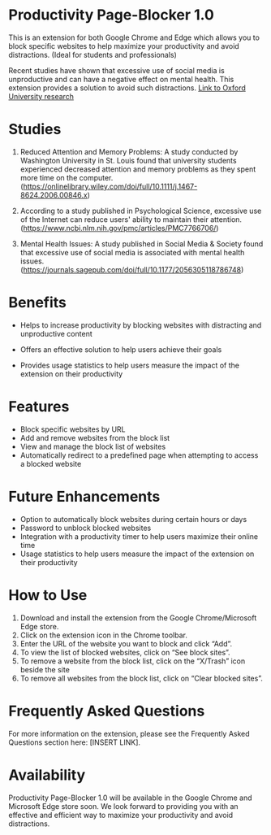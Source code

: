 # Productivity Page-Blocker 1.0

This is an extension for both Google Chrome and Edge which allows you to block specific websites to help maximize your productivity and avoid distractions. (Ideal for students and professionals)

Recent studies have shown that excessive use of social media is unproductive and can have a negative effect on mental health. This extension provides a solution to avoid such distractions. [Link to Oxford University research](https://www.ox.ac.uk/news/2019-06-18-social-media-use-has-negative-effect-mental-health-finds-large-study)

# Studies
1. Reduced Attention and Memory Problems: A study conducted by Washington University in St. Louis found that university students experienced decreased attention and memory problems as they spent more time on the computer. (https://onlinelibrary.wiley.com/doi/full/10.1111/j.1467-8624.2006.00846.x) 

2. According to a study published in Psychological Science, excessive use of the Internet can reduce users' ability to maintain their attention.
 (https://www.ncbi.nlm.nih.gov/pmc/articles/PMC7766706/)

3. Mental Health Issues: A study published in Social Media & Society found that excessive use of social media is associated with mental health issues. (https://journals.sagepub.com/doi/full/10.1177/2056305118786748) 

# Benefits
* Helps to increase productivity by blocking websites with distracting and unproductive content
* Offers an effective solution to help users achieve their goals

* Provides usage statistics to help users measure the impact of the extension on their productivity

# Features
* Block specific websites by URL
* Add and remove websites from the block list
* View and manage the block list of websites
* Automatically redirect to a predefined page when attempting to access a blocked website

# Future Enhancements
* Option to automatically block websites during certain hours or days
* Password to unblock blocked websites
* Integration with a productivity timer to help users maximize their online time
* Usage statistics to help users measure the impact of the extension on their productivity

# How to Use
1. Download and install the extension from the Google Chrome/Microsoft Edge store.
2. Click on the extension icon in the Chrome toolbar.
3. Enter the URL of the website you want to block and click “Add”.
4. To view the list of blocked websites, click on “See block sites”.
5. To remove a website from the block list, click on the “X/Trash” icon beside the site
6. To remove all websites from the block list, click on “Clear blocked sites”.


# Frequently Asked Questions
For more information on the extension, please see the Frequently Asked Questions section here: [INSERT LINK].

# Availability
Productivity Page-Blocker 1.0 will be available in the Google Chrome and Microsoft Edge store soon. We look forward to providing you with an effective and efficient way to maximize your productivity and avoid distractions.
